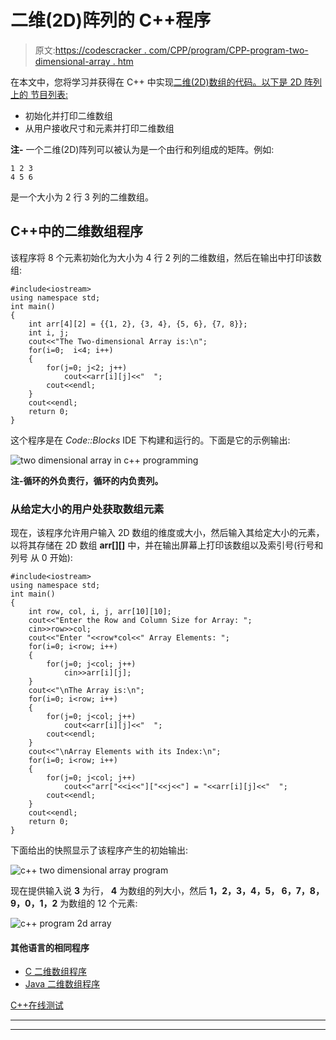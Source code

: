 # 二维(2D)阵列的 C++程序

> 原文:[https://codescracker . com/CPP/program/CPP-program-two-dimensional-array . htm](https://codescracker.com/cpp/program/cpp-program-two-dimensional-array.htm)

在本文中，您将学习并获得在 C++ 中实现[二维(2D)数组的代码。以下是 2D 阵列上的 节目列表:](/cpp/cpp-two-dimensional-arrays.htm)

*   初始化并打印二维数组
*   从用户接收尺寸和元素并打印二维数组

**注-** 一个二维(2D)阵列可以被认为是一个由行和列组成的矩阵。例如:

```
1 2 3
4 5 6
```

是一个大小为 2 行 3 列的二维数组。

## C++中的二维数组程序

该程序将 8 个元素初始化为大小为 4 行 2 列的二维数组，然后在输出中打印该数组:

```
#include<iostream>
using namespace std;
int main()
{
    int arr[4][2] = {{1, 2}, {3, 4}, {5, 6}, {7, 8}};
    int i, j;
    cout<<"The Two-dimensional Array is:\n";
    for(i=0;  i<4; i++)
    {
        for(j=0; j<2; j++)
            cout<<arr[i][j]<<"  ";
        cout<<endl;
    }
    cout<<endl;
    return 0;
}
```

这个程序是在 *Code::Blocks* IDE 下构建和运行的。下面是它的示例输出:

![two dimensional array in c++ programming](../Images/2352cebc4a8417ab271dca57d9d8a2d2.png)

**注-**循环的外**负责行，**循环的内**负责列。**

### 从给定大小的用户处获取数组元素

现在，该程序允许用户输入 2D 数组的维度或大小，然后输入其给定大小的元素，以将其存储在 2D 数组 **arr[][]** 中，并在输出屏幕上打印该数组以及索引号(行号和列号 从 0 开始):

```
#include<iostream>
using namespace std;
int main()
{
    int row, col, i, j, arr[10][10];
    cout<<"Enter the Row and Column Size for Array: ";
    cin>>row>>col;
    cout<<"Enter "<<row*col<<" Array Elements: ";
    for(i=0; i<row; i++)
    {
        for(j=0; j<col; j++)
            cin>>arr[i][j];
    }
    cout<<"\nThe Array is:\n";
    for(i=0; i<row; i++)
    {
        for(j=0; j<col; j++)
            cout<<arr[i][j]<<"  ";
        cout<<endl;
    }
    cout<<"\nArray Elements with its Index:\n";
    for(i=0; i<row; i++)
    {
        for(j=0; j<col; j++)
            cout<<"arr["<<i<<"]["<<j<<"] = "<<arr[i][j]<<"  ";
        cout<<endl;
    }
    cout<<endl;
    return 0;
}
```

下面给出的快照显示了该程序产生的初始输出:

![c++ two dimensional array program](../Images/59f0bbdbf8fb3c7aff256e09463af6a9.png)

现在提供输入说 **3** 为行， **4** 为数组的列大小，然后 **1，2，3，4，5， 6，7，8，9，0，1，2** 为数组的 12 个元素:

![c++ program 2d array](../Images/332bb37cb49865c4fee39884817bbe5d.png)

#### 其他语言的相同程序

*   [C 二维数组程序](/c/program/c-program-two-dimensional-array.htm)
*   [Java 二维数组程序](/java/program/java-program-two-dimensional-array.htm)

[C++在线测试](/exam/showtest.php?subid=3)

* * *

* * *